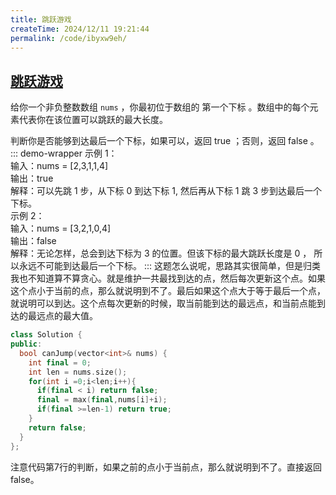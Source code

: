 ```yaml
---
title: 跳跃游戏
createTime: 2024/12/11 19:21:44
permalink: /code/ibyxw9eh/
---
```

## [跳跃游戏](https://leetcode.cn/problems/jump-game/description/)
给你一个非负整数数组 `nums` ，你最初位于数组的 第一个下标 。数组中的每个元素代表你在该位置可以跳跃的最大长度。

判断你是否能够到达最后一个下标，如果可以，返回 true ；否则，返回 false 。
::: demo-wrapper
示例 1：\
输入：nums = [2,3,1,1,4]\
输出：true\
解释：可以先跳 1 步，从下标 0 到达下标 1, 然后再从下标 1 跳 3 步到达最后一个下标。\
示例 2：\
输入：nums = [3,2,1,0,4]\
输出：false \
解释：无论怎样，总会到达下标为 3 的位置。但该下标的最大跳跃长度是 0 ， 所以永远不可能到达最后一个下标。
:::
这题怎么说呢，思路其实很简单，但是归类我也不知道算不算贪心。就是维护一共最找到达的点，然后每次更新这个点。如果这个点小于当前的点，那么就说明到不了。最后如果这个点大于等于最后一个点，就说明可以到达。这个点每次更新的时候，取当前能到达的最远点，和当前点能到达的最远点的最大值。
```c++
class Solution {
public: 
  bool canJump(vector<int>& nums) {
    int final = 0;
    int len = nums.size();
    for(int i =0;i<len;i++){
      if(final < i) return false;
      final = max(final,nums[i]+i);
      if(final >=len-1) return true;
    }
    return false;
  }
};
```
注意代码第7行的判断，如果之前的点小于当前点，那么就说明到不了。直接返回false。